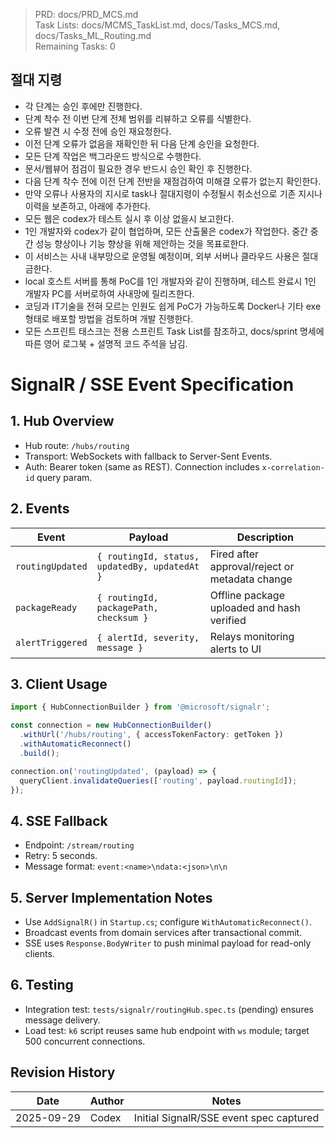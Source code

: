 > PRD: docs/PRD_MCS.md  
> Task Lists: docs/MCMS_TaskList.md, docs/Tasks_MCS.md, docs/Tasks_ML_Routing.md  
> Remaining Tasks: 0

## 절대 지령
- 각 단계는 승인 후에만 진행한다.
- 단계 착수 전 이번 단계 전체 범위를 리뷰하고 오류를 식별한다.
- 오류 발견 시 수정 전에 승인 재요청한다.
- 이전 단계 오류가 없음을 재확인한 뒤 다음 단계 승인을 요청한다.
- 모든 단계 작업은 백그라운드 방식으로 수행한다.
- 문서/웹뷰어 점검이 필요한 경우 반드시 승인 확인 후 진행한다.
- 다음 단계 착수 전에 이전 단계 전반을 재점검하여 미해결 오류가 없는지 확인한다.
- 만약 오류나 사용자의 지시로 task나 절대지령이 수정될시 취소선으로 기존 지시나 이력을 보존하고, 아래에 추가한다.
- 모든 웹은 codex가 테스트 실시 후 이상 없을시 보고한다.
- 1인 개발자와 codex가 같이 협업하며, 모든 산출물은 codex가 작업한다. 중간 중간 성능 향상이나 기능 향상을 위해 제안하는 것을 목표로한다.
- 이 서비스는 사내 내부망으로 운영될 예정이며, 외부 서버나 클라우드 사용은 절대 금한다.
- local 호스트 서버를 통해 PoC를 1인 개발자와 같이 진행하며, 테스트 완료시 1인 개발자 PC를 서버로하여 사내망에 릴리즈한다.
- 코딩과 IT기술을 전혀 모르는 인원도 쉽게 PoC가 가능하도록 Docker나 기타 exe 형태로 배포할 방법을 검토하며 개발 진행한다.
- 모든 스프린트 태스크는 전용 스프린트 Task List를 참조하고, docs/sprint 명세에 따른 영어 로그북 + 설명적 코드 주석을 남김.
# SignalR / SSE Event Specification

## 1. Hub Overview
- Hub route: `/hubs/routing`
- Transport: WebSockets with fallback to Server-Sent Events.
- Auth: Bearer token (same as REST). Connection includes `x-correlation-id` query param.

## 2. Events
| Event | Payload | Description |
| --- | --- | --- |
| `routingUpdated` | `{ routingId, status, updatedBy, updatedAt }` | Fired after approval/reject or metadata change |
| `packageReady` | `{ routingId, packagePath, checksum }` | Offline package uploaded and hash verified |
| `alertTriggered` | `{ alertId, severity, message }` | Relays monitoring alerts to UI |

## 3. Client Usage
```ts
import { HubConnectionBuilder } from '@microsoft/signalr';

const connection = new HubConnectionBuilder()
  .withUrl('/hubs/routing', { accessTokenFactory: getToken })
  .withAutomaticReconnect()
  .build();

connection.on('routingUpdated', (payload) => {
  queryClient.invalidateQueries(['routing', payload.routingId]);
});
```

## 4. SSE Fallback
- Endpoint: `/stream/routing`
- Retry: 5 seconds.
- Message format: `event:<name>\ndata:<json>\n\n`

## 5. Server Implementation Notes
- Use `AddSignalR()` in `Startup.cs`; configure `WithAutomaticReconnect()`.
- Broadcast events from domain services after transactional commit.
- SSE uses `Response.BodyWriter` to push minimal payload for read-only clients.

## 6. Testing
- Integration test: `tests/signalr/routingHub.spec.ts` (pending) ensures message delivery.
- Load test: `k6` script reuses same hub endpoint with `ws` module; target 500 concurrent connections.

## Revision History
| Date | Author | Notes |
| --- | --- | --- |
| 2025-09-29 | Codex | Initial SignalR/SSE event spec captured |

